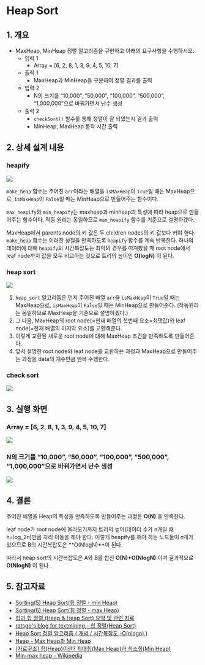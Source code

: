 # Heap Sort

## 1. 개요

- MaxHeap, MinHeap 정렬 알고리즘을 구현하고 아래의 요구사항을 수행하시오.
  - 입력 1 
    - Array = [6, 2, 8, 1, 3, 9, 4, 5, 10, 7] 
  - 출력 1 
    - MaxHeap과 MinHeap을 구분하여 정렬 결과를 출력 
  - 입력 2 
    - N의 크기를 “10,000”, “50,000”, “100,000”, “500,000”, “1,000,000”으로 바꿔가면서 난수 생성 
  - 출력 2
    - `checkSort()` 함수를 통해 정렬이 잘 되었는지 결과 출력
    - MinHeap, MaxHeap 동작 시간 출력

## 2. 상세 설계 내용

### heapify

![](img/heapify.png)

`make_heap` 함수는 주어진 `arr`이라는 배열을 `isMaxHeap`이 `True`일 때는 MaxHeap으로, `isMaxHeap`이 `False`일 때는 MinHeap으로 만들어주는 함수이다.

`max_heapify`와 `min_heapify`는 maxheap과 minheap의 특성에 따라 heap으로 만들어주는 함수이다. 작동 원리는 동일하므로 `max_heapify` 함수를 기준으로 설명하겠다.

MaxHeap에서 parents node의 키 값은 두 children nodes의 키 값보다 커야 한다. `make_heap` 함수는 이러한 성질을 만족하도록 `heapify` 함수를 계속 반복한다. 하나의 데이터에 대해 `heapify`의 시간복잡도는 최악의 경우를 따져봤을 때 root node에서 leaf node까지 값을 모두 비교하는 것으로 트리의 높이인 **O(logN)** 이 된다.

### heap sort

![](img/heapsort.png)

1. `heap_sort` 알고리즘은 먼저 주어진 배열 `arr`을 `isMaxHeap`이 `True`일 때는 MaxHeap으로, `isMaxHeap`이 `False`일 때는 MinHeap으로 만들어준다. (작동원리는 동일하므로 MaxHeap을 기준으로 설명하겠다.)
2. 그 다음, MaxHeap의 root node(=현재 배열의 첫번째 요소=최댓값)와 leaf node(=현재 배열의 마지막 요소)를 교환해준다.
3. 이렇게 교환된 새로운 root node에 대해 MaxHeap 조건을 만족하도록 만들어준다.
4. 앞서 설명한 root node와 leaf node를 교환하는 과정과 MaxHeap으로 만들어주는 과정을 data의 개수만큼 반복 수행한다.

### check sort

![](img/check_sort.png)

## 3. 실행 화면

### Array = [6, 2, 8, 1, 3, 9, 4, 5, 10, 7]

![](img/output1.png)

### N의 크기를 “10,000”, “50,000”, “100,000”, “500,000”, “1,000,000”으로 바꿔가면서 난수 생성

![](img/output2.png)

## 4. 결론

주어진 배열을 Heap의 특성을 만족하도록 만들어주는 과정은 **O(N)** 을 만족한다.

leaf node가 root node에 올라오기까지 트리의 높이(데이터 수가 n개일 때 h=log_2⁡n)만큼 자리 이동을 해야 한다. 이렇게 heapify를 해야 하는 노드들이 𝑛개가 있으므로 B의 시간복잡도은 **O(NlogN)**이 된다.

따라서 heap sort의 시간복잡도은 A와 B를 합친 **O(N)+O(NlogN)** 이며 결과적으로 **O(NlogN)** 이 된다.

## 5. 참고자료
- [Sorting(5) Heap Sort(힙 정렬 - min Heap)](https://jwprogramming.tistory.com/222)
- [Sorting(6) Heap Sort(힙 정렬 - max Heap)](https://jwprogramming.tistory.com/223)
- [힙과 힙 정렬 (Heap & Heap Sort) 요약 및 관련 자료](https://cjh5414.github.io/heap-sort/)
- [ratsgo's blog for textmining - 힙 정렬(Heap Sort)](https://ratsgo.github.io/data%20structure&algorithm/2017/09/27/heapsort/)
- [Heap Sort 정렬 알고리즘 ( 개념 / 시간복잡도 -O(nlogn) )](https://zeddios.tistory.com/56)
- [ Heap - Max Heap과 Min Heap](https://velog.io/@kjh107704/Heap)
- [[자료구조] 힙(Heap)이란? 최대힙(Max Heap)과 최소힙(Min Heap)](https://juhee-maeng.tistory.com/94)
- [Min-max heap - Wikipedia](https://en.wikipedia.org/wiki/Min-max_heap)
